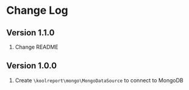 # Change Log

## Version 1.1.0

1. Change README

## Version 1.0.0

1. Create `\koolreport\mongo\MongoDataSource` to connect to MongoDB